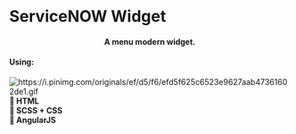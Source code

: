# ServiceNOW Widget
<h4 align="center">
A menu modern widget.
</h4>

<h4>
Using:
</h4>
<img align="right" alt="https://i.pinimg.com/originals/ef/d5/f6/efd5f625c6523e9627aab47361602de1.gif">
<h4>
🥇 HTML </br>
🥈 SCSS + CSS  </br>
🥉 AngularJS </br>
</h4>
